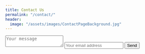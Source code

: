 ```yaml
---
title: Contact Us
permalink: "/contact/"
header:
  image: "/assets/images/ContactPageBackground.jpg"
---
```


<form action="https://formspree.io/insertadminemailaddresshere" method="POST">
    <textarea placeholder="Your message" name="message"></textarea>
    <input type="email" placeholder="Your email address" name="email">
    <input type="text" name="\_gotcha" style="display:none" />
    <button type="submit">Send</button>
</form>
